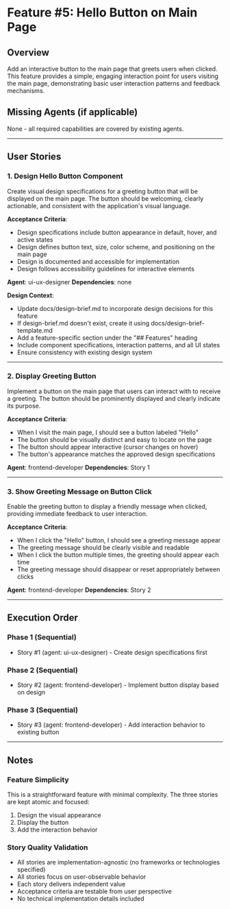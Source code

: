 # Feature #5: Hello Button on Main Page

## Overview
Add an interactive button to the main page that greets users when clicked. This feature provides a simple, engaging interaction point for users visiting the main page, demonstrating basic user interaction patterns and feedback mechanisms.

## Missing Agents (if applicable)
None - all required capabilities are covered by existing agents.

---

## User Stories

### 1. Design Hello Button Component
Create visual design specifications for a greeting button that will be displayed on the main page. The button should be welcoming, clearly actionable, and consistent with the application's visual language.

**Acceptance Criteria**:
- Design specifications include button appearance in default, hover, and active states
- Design defines button text, size, color scheme, and positioning on the main page
- Design is documented and accessible for implementation
- Design follows accessibility guidelines for interactive elements

**Agent**: ui-ux-designer
**Dependencies**: none

**Design Context**:
- Update docs/design-brief.md to incorporate design decisions for this feature
- If design-brief.md doesn't exist, create it using docs/design-brief-template.md
- Add a feature-specific section under the "## Features" heading
- Include component specifications, interaction patterns, and all UI states
- Ensure consistency with existing design system

---

### 2. Display Greeting Button
Implement a button on the main page that users can interact with to receive a greeting. The button should be prominently displayed and clearly indicate its purpose.

**Acceptance Criteria**:
- When I visit the main page, I should see a button labeled "Hello"
- The button should be visually distinct and easy to locate on the page
- The button should appear interactive (cursor changes on hover)
- The button's appearance matches the approved design specifications

**Agent**: frontend-developer
**Dependencies**: Story 1

---

### 3. Show Greeting Message on Button Click
Enable the greeting button to display a friendly message when clicked, providing immediate feedback to user interaction.

**Acceptance Criteria**:
- When I click the "Hello" button, I should see a greeting message appear
- The greeting message should be clearly visible and readable
- When I click the button multiple times, the greeting should appear each time
- The greeting message should disappear or reset appropriately between clicks

**Agent**: frontend-developer
**Dependencies**: Story 2

---

## Execution Order

### Phase 1 (Sequential)
- Story #1 (agent: ui-ux-designer) - Create design specifications first

### Phase 2 (Sequential)
- Story #2 (agent: frontend-developer) - Implement button display based on design

### Phase 3 (Sequential)
- Story #3 (agent: frontend-developer) - Add interaction behavior to existing button

---

## Notes

### Feature Simplicity
This is a straightforward feature with minimal complexity. The three stories are kept atomic and focused:
1. Design the visual appearance
2. Display the button
3. Add the interaction behavior

### Story Quality Validation
- All stories are implementation-agnostic (no frameworks or technologies specified)
- All stories focus on user-observable behavior
- Each story delivers independent value
- Acceptance criteria are testable from user perspective
- No technical implementation details included
